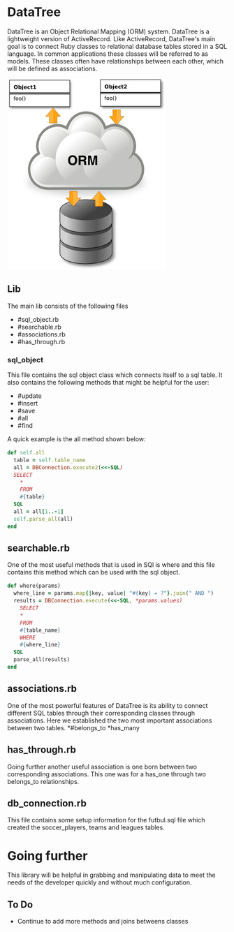 # DataTree

DataTree is an Object Relational Mapping (ORM) system.  DataTree is a lightweight version of ActiveRecord.  Like ActiveRecord, DataTree's main goal is to connect Ruby classes to relational database tables stored in a SQL language.  In common applications these classes will be referred to as models.  These classes often have relationships between each other, which will be defined as associations.

![ORM](./images/ORM.jpg)
## Lib

The main lib consists of the following files
  * #sql_object.rb
  * #searchable.rb
  * #associations.rb
  * #has_through.rb

### sql_object

This file contains the sql object class which connects itself to a sql table.  It also contains the following methods that might be helpful for the user:
  * #update
  * #insert
  * #save
  * #all
  * #find

A quick example is the all method shown below:
```ruby
def self.all
  table = self.table_name
  all = DBConnection.execute2(<<-SQL)
  SELECT
    *
    FROM
    #{table}
  SQL
  all = all[1..-1]
  self.parse_all(all)
end
```

## searchable.rb
One of the most useful methods that is used in SQl is where and this file contains this method which can be used with the sql object.

```ruby
def where(params)
  where_line = params.map{|key, value| "#{key} = ?"}.join(" AND ")
  results = DBConnection.execute(<<-SQL, *params.values)
    SELECT
    *
    FROM
    #{table_name}
    WHERE
    #{where_line}
  SQL
  parse_all(results)
end
```

## associations.rb

One of the most powerful features of DataTree is its ability to connect different SQL tables through their corresponding classes through associations.  Here we established the two most important associations between two tables.
  *#belongs_to
  *has_many

## has_through.rb

Going further another useful association is one born between two corresponding associations.  This one was for a has_one through two belongs_to relationships.


## db_connection.rb
This file contains some setup information for the futbul.sql file which created the soccer_players, teams and leagues tables.

# Going further

This library will be helpful in grabbing and manipulating data to meet the needs of the developer quickly and without much configuration.

## To Do
  * Continue to add more methods and joins betweens classes
